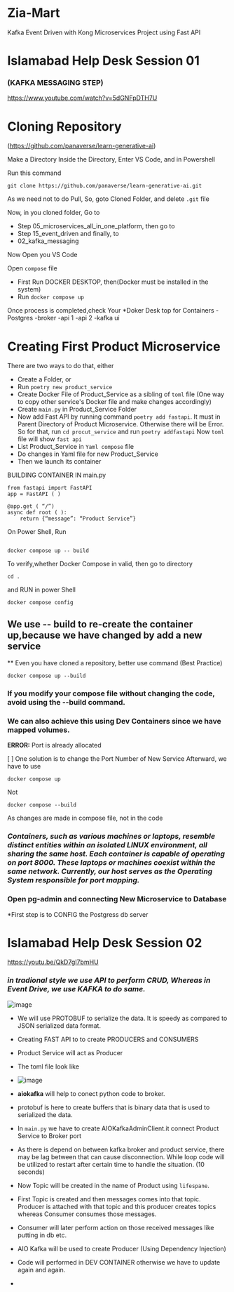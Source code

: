 # Zia-Mart
Kafka Event Driven with Kong Microservices Project using Fast API

# Islamabad Help Desk Session 01 
### (KAFKA MESSAGING STEP)
https://www.youtube.com/watch?v=5dGNFpDTH7U

# Cloning Repository
(https://github.com/panaverse/learn-generative-ai)

Make a Directory
Inside the Directory, Enter VS Code, and in Powershell 

Run this command

```
git clone https://github.com/panaverse/learn-generative-ai.git
```
As we need not to do Pull, So, goto Cloned Folder, and delete ``` .git ``` file

Now, in you cloned folder, Go to

* Step 05_microservices_all_in_one_platform, then go to
* Step 15_event_driven and finally, to
* 02_kafka_messaging

Now Open you VS Code

Open ```compose``` file

* First Run DOCKER DESKTOP, then(Docker must be installed in the system)
* Run ```docker compose up```

Once process is completed,check Your 
*Doker Desk top for Containers
-Postgres
-broker
-api 1
-api 2
-kafka ui

# Creating First Product Microservice

There are two ways to do that, either

* Create a Folder, or
* Run ```poetry new product_service```
* Create Docker File of Product_Service as a sibling of ```toml``` file (One way to copy other service's Docker file and make changes accordingly)
* Create ```main.py``` in Product_Service Folder
* Now add Fast API by running command ```poetry add fastapi```. It must in Parent Directory of Product Microservice. Otherwise there will be Error. So for that, run ```cd procut_service``` and run  ```poetry addfastapi``` Now ```toml``` file will show ```fast api```
* List Product_Service in ```Yaml compose``` file
* Do changes in Yaml file for new Product_Service
* Then we launch its container

BUILDING CONTAINER IN main.py
```
from fastapi import FastAPI
app = FastAPI ( )

@app.get ( “/”)
async def root ( ):
	return {“message”: “Product Service”}
```
On Power Shell, Run
```

docker compose up -- build

```
To verify,whether Docker Compose in valid, then go to directory 
```
cd .
```
and RUN in power Shell
```
docker compose config
```

## We use -- build to re-create the container up,because we have changed by add a new service
** Even you have cloned a repository, better use command (Best Practice)
```
docker compose up --build
```
### If you modify your compose file without changing the code, avoid using the --build command.
### We can also achieve this using Dev Containers since we have mapped volumes.
**ERROR:** Port is already allocated </span>

[ ] One solution is to change the Port Number of New Service 
Afterward, we have to use 
```
docker compose up
```
Not
```
docker compose --build
```
As changes are made in compose file, not in the code

### _Containers, such as various machines or laptops, resemble distinct entities within an isolated LINUX environment, all sharing the same host. Each container is capable of operating on port 8000. These laptops or machines coexist within the same network. Currently, our host serves as the Operating System responsible for port mapping._

### Open pg-admin and connecting New Microservice to Database
*First step is to CONFIG the Postgress db server

# Islamabad Help Desk Session 02
https://youtu.be/QkD7gI7bmHU

### _in tradional style we use API to perform CRUD, Whereas in Event Drive, we use KAFKA to do same._

![image](https://github.com/zulfiqaralimir/Zia-Mart/assets/68346772/4510e0de-a2a9-48cd-a6ef-588ee322cca5)

* We will use PROTOBUF to serialize the data. It is speedy as compared to JSON serialized data format.
* Creating FAST API to to create PRODUCERS and CONSUMERS
* Product Service will act as Producer
* The toml file look like

* ![image](https://github.com/zulfiqaralimir/Zia-Mart/assets/68346772/bc34763b-a77a-46d6-937e-a7f9d76c6095)

* **aiokafka** will help to conect python code to broker.
* protobuf is here to create buffers that is binary data that is used to serialized the data.
* In ```main.py``` we have to create AIOKafkaAdminClient.it connect Product Service to Broker port
* As there is depend on between kafka broker and product service, there may be lag between that can cause disconnection. While loop code will be utilized to restart after certain time to handle the situation. (10 seconds)
* Now Topic will be created in the name of Product using ```lifespane```.
* First Topic is created and then messages comes into that topic. Producer is attached with that topic and this producer creates topics whereas Consumer consumes those messages.
* Consumer will later perform action on those received messages like putting in db etc.
* AIO Kafka will be used to create Producer (Using Dependency Injection)
* Code will performed in DEV CONTAINER otherwise we have to update again and again.
* 

